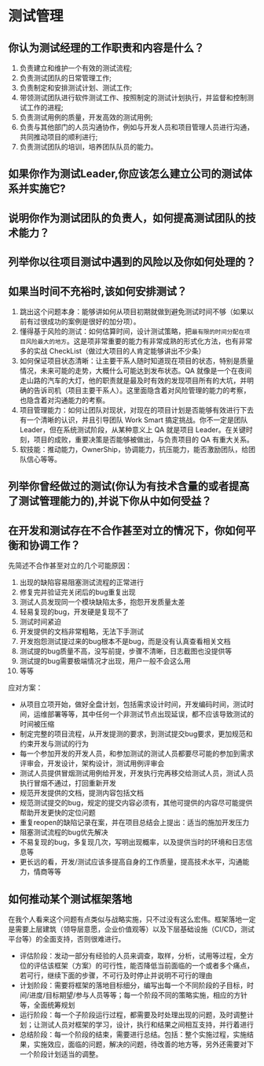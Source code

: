 # 测试管理

## 你认为测试经理的工作职责和内容是什么？

1. 负责建立和维护一个有效的测试流程;
2. 负责测试团队的日常管理工作;
3. 负责制定和安排测试计划、测试工作;
4. 带领测试团队进行软件测试工作、按照制定的测试计划执行，并监督和控制测试工作的进程;
5. 负责测试用例的质量，开发高效的测试用例;
6. 负责与其他部门的人员沟通协作，例如与开发人员和项目管理人员进行沟通，共同推动项目的顺利进行;
7. 负责测试团队的培训，培养团队队员的能力。

## 如果你作为测试Leader,你应该怎么建立公司的测试体系并实施它?

## 说明你作为测试团队的负责人，如何提高测试团队的技术能力？

## 列举你以往项目测试中遇到的风险以及你如何处理的？

## 如果当时间不充裕时,该如何安排测试？

1. 跳出这个问题本身：能够讲如何从项目初期就做到避免测试时间不够（如果以前有过很成功的案例是很好的加分项）。
2. 懂得基于风险的测试：如何估算时间，设计测试策略，把`最有限的时间分配在项目风险最大的地方`。这是项非常重要的能力有非常成熟的形式化方法，也有非常多的实战 CheckList（做过大项目的人肯定能够讲出不少条）
3. 如何保证项目状态清晰：让主要干系人随时知道现在项目的状态，特别是质量情况，未来可能的走势，大概什么可能达到发布状态。QA 就像是一个在夜间走山路的汽车的大灯，他的职责就是最及时有效的发现项目所有的大坑，并明确的告诉司机（项目主要干系人）。这里面隐含着对风险管理的能力的考察，也隐含着对沟通能力的考察。
4. 项目管理能力：如何让团队对现状，对现在的项目计划是否能够有效进行下去有一个清晰的认识，并且引导团队 Work Smart 搞定挑战。你不一定是团队 Leader，但在系统测试阶段，从某种意义上 QA 就是项目 Leader。在关键时刻，项目的成败，重要决策是否能够被做出，与负责项目的 QA 有重大关系。
5. 软技能：推动能力，OwnerShip，协调能力，抗压能力，能否激励团队，给团队信心等等。

## 列举你曾经做过的测试(你认为有技术含量的或者提高了测试管理能力的),并说下你从中如何受益？

## 在开发和测试存在不合作甚至对立的情况下，你如何平衡和协调工作？

先简述不合作甚至对立的几个可能原因：

1. 出现的缺陷容易阻塞测试流程的正常进行
2. 修复完并验证完关闭后的bug重复出现
3. 测试人员发现同一个模块缺陷太多，抱怨开发质量太差
4. 轻易复现的bug，开发硬是复现不了
5. 测试时间紧迫
6. 开发提供的文档非常粗略，无法下手测试
7. 开发抱怨测试提过来的bug根本不是bug，而是没有认真查看相关文档
8. 测试提的bug质量不高，没写前提，步骤不清晰，日志截图也没提供等
9. 测试提的bug需要极端情况才出现，用户一般不会这么用
10. 等等

应对方案：

- 从项目立项开始，做好全盘计划，包括需求设计时间，开发编码时间，测试时间，运维部署等等，其中任何一个非测试节点出现延误，都不应该导致测试的时间被压缩
- 制定完整的项目流程，从开发提测的要求，到测试提交bug要求，更加规范和约束开发与测试的行为
- 每一个参加开发的开发人员，和参加测试的测试人员都要尽可能的参加到需求评审会，开发设计，架构设计，测试用例评审会
- 测试人员提供冒烟测试用例给开发，开发执行完再移交给测试人员，测试人员执行冒烟不通过，打回重新开发
- 规范开发提供的文档，提测内容包括文档
- 规范测试提交的bug，规定的提交内容必须有，其他可提供的内容尽可能提供帮助开发更快的定位问题
- 重复reopen的缺陷记录在案，并在项目总结会上提出：适当的施加开发压力
- 阻塞测试流程的bug优先解决
- 不易复现的bug，多复现几次，写明出现概率，以及提供当时的环境和日志信息等
- 更长远的看，开发/测试应该多提高自身的工作质量，提高技术水平，沟通能力，情商等等

## 如何推动某个测试框架落地

在我个人看来这个问题有点类似与战略实施，只不过没有这么宏伟。框架落地一定是需要上层建筑（领导层意愿，企业价值观等）以及下层基础设施（CI/CD，测试平台等）的全面支持，否则很难进行。

- 评估阶段：发动一部分有经验的人员来调查，取样，分析，试用等过程，全方位的评估该框架（方案）的可行性，能否降低当前面临的一个或者多个痛点，若可行，继续下面的步骤，不可行及时停止并说明不可行的理由
- 计划阶段：需要将框架的落地目标细分，编写出每一个不同阶段的子目标，时间/进度/目标期望/参与人员等等；每一个阶段不同的策略实施，相应的方针等，全面统筹规划
- 运行阶段：每一个子阶段运行过程，都需要及时处理出现的问题，及时调整计划；让测试人员对框架的学习，设计，执行和结果之间相互支持，并行着进行
- 总结阶段：每一个阶段的结束，需要进行总结。包括：整个实施过程，实施结果，实施效应，面临的问题，解决的问题，待改善的地方等，另外还需要对下一个阶段计划适当的调整。
